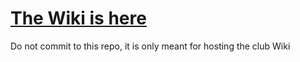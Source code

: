 # [The Wiki is here](https://github.com/ComputingClub/computing-club-wiki/wiki)

Do not commit to this repo, it is only meant for hosting the club Wiki
